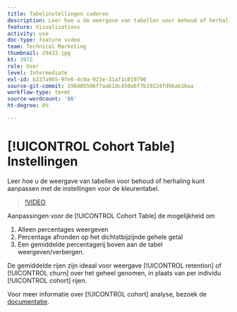 ```yaml
---
title: Tabelinstellingen coderen
description: Leer hoe u de weergave van tabellen voor behoud of herhaling kunt aanpassen met de instellingen voor de kleurentabel.
feature: Visualizations
activity: use
doc-type: feature video
team: Technical Marketing
thumbnail: 29433.jpg
kt: 3972
role: User
level: Intermediate
exl-id: b237a965-9fe6-4c9a-923e-31af1c019790
source-git-commit: 198405506f7aab1dc450a6f7b19224fd96ab1baa
workflow-type: tm+mt
source-wordcount: '86'
ht-degree: 0%

---
```


# [!UICONTROL Cohort Table] Instellingen

Leer hoe u de weergave van tabellen voor behoud of herhaling kunt aanpassen met de instellingen voor de kleurentabel.

>[!VIDEO](https://video.tv.adobe.com/v/29433/?quality=12&learn=on)

Aanpassingen voor de [!UICONTROL Cohort Table] de mogelijkheid om

1. Alleen percentages weergeven
1. Percentage afronden op het dichtstbijzijnde gehele getal
1. Een gemiddelde percentagerij boven aan de tabel weergeven/verbergen.

De gemiddelde rijen zijn ideaal voor weergave [!UICONTROL retention] of [!UICONTROL churn] over het geheel genomen, in plaats van per individu [!UICONTROL cohort] rijen.

Voor meer informatie over [!UICONTROL cohort] analyse, bezoek de [documentatie](https://experienceleague.adobe.com/docs/analytics/analyze/analysis-workspace/visualizations/cohort-table/t-cohort.html?lang=nl-NL).
